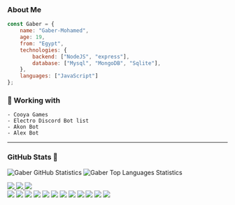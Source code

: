 ### About Me

```js
const Gaber = {
    name: "Gaber-Mohamed",
    age: 19,
    from: "Egypt",
    technologies: {
        backend: ["NodeJS", "express"],
        database: ["Mysql", "MongoDB", "Sqlite"],
    },
    languages: ["JavaScript"]
};
```

<div align="left">
    
<!--## Hello there , my name is Gaber -->
    
### 🔭 Working with
    - Cooya Games
    - Electro Discord Bot list
    - Akon Bot
    - Alex Bot
   
</div>

---

### GitHub Stats 🌟
![Gaber GitHub Statistics](https://github-readme-stats.vercel.app/api?username=Gaber-sayed&count_private=true&show_icons=true&theme=react)
![Gaber Top Languages Statistics](https://github-readme-stats.vercel.app/api/top-langs/?username=Gaber-sayed&theme=react)


<a href="https://github.com/Gaber-sayed?tab=followers">
  <img src="https://img.shields.io/github/followers/Gaber-sayed?style=for-the-badge&logo=github">
</a>

<a href="https://github.com/Gaber-sayed?tab=followers">
  <img src="https://img.shields.io/github/followers/Gaber-sayed">
</a>
<a href="https://github.com/Gaber-sayed">
   <img src="https://komarev.com/ghpvc/?username=Gaber-sayed">
</a>
<br>
<span>
	<img src="https://img.shields.io/badge/-Node.js-43853?logo=node.js&logoColor=white">
	<img src="https://img.shields.io/badge/-NPM-CB3837?logo=npm&logoColor=white">
	<img src="https://img.shields.io/badge/-JavaScript-f5dd1b?logo=javascript&logoColor=white">
	<img src="https://img.shields.io/badge/-MongoDB-13aa52?logo=mongodb&logoColor=white">
	<img src="https://img.shields.io/badge/-Vue-3fb581?logo=vue.js&logoColor=white">
	<img src="https://img.shields.io/badge/-Bootstrap-8d56de?logo=bootstrap&logoColor=white">
	<img src="https://img.shields.io/badge/-SQLite-74c0e9?logo=sqlite&logoColor=white">
	<img src="https://img.shields.io/badge/-Express-000?logo=express&logoColor=white">
	<img src="https://img.shields.io/badge/-Jquery-0868ac?logo=jquery&logoColor=white">
	<img src="https://img.shields.io/badge/-Electron-a0ebf9?logo=electron&logoColor=black">
	<img src="https://img.shields.io/badge/-Discord.js-7289da?logo=discord&logoColor=white">
	<img src="https://img.shields.io/badge/-MySQL-ff9326?logo=mysql&logoColor=black">
</span>
